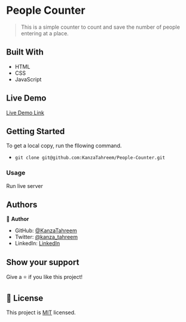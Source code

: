 # People Counter

> This is a simple counter to count and save the number of people entering at a place.

## Built With

- HTML
- CSS
- JavaScript

## Live Demo

[Live Demo Link](https://kanzatahreem.github.io/People-Counter/)

## Getting Started

To get a local copy, run the fllowing command.

- `git clone git@github.com:KanzaTahreem/People-Counter.git`

### Usage

Run live server

## Authors

👤 **Author**

- GitHub: [@KanzaTahreem](https://github.com/KanzaTahreem)
- Twitter: [@kanza_tahreem](https://twitter.com/kanza_tahreem)
- LinkedIn: [LinkedIn](https://www.linkedin.com/in/kanza-tahreem/)

## Show your support

Give a ⭐️ if you like this project!

## 📝 License

This project is [MIT](./LICENSE) licensed.
